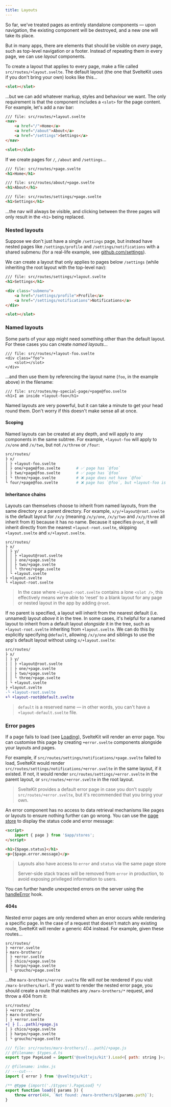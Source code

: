 ```yaml
---
title: Layouts
---
```


So far, we've treated pages as entirely standalone components — upon navigation, the existing component will be destroyed, and a new one will take its place.

But in many apps, there are elements that should be visible on _every_ page, such as top-level navigation or a footer. Instead of repeating them in every page, we can use _layout_ components.

To create a layout that applies to every page, make a file called `src/routes/+layout.svelte`. The default layout (the one that SvelteKit uses if you don't bring your own) looks like this...

```html
<slot></slot>
```

...but we can add whatever markup, styles and behaviour we want. The only requirement is that the component includes a `<slot>` for the page content. For example, let's add a nav bar:

```html
/// file: src/routes/+layout.svelte
<nav>
	<a href="/">Home</a>
	<a href="/about">About</a>
	<a href="/settings">Settings</a>
</nav>

<slot></slot>
```

If we create pages for `/`, `/about` and `/settings`...

```html
/// file: src/routes/+page.svelte
<h1>Home</h1>
```

```html
/// file: src/routes/about/+page.svelte
<h1>About</h1>
```

```html
/// file: src/routes/settings/+page.svelte
<h1>Settings</h1>
```

...the nav will always be visible, and clicking between the three pages will only result in the `<h1>` being replaced.

### Nested layouts

Suppose we don't just have a single `/settings` page, but instead have nested pages like `/settings/profile` and `/settings/notifications` with a shared submenu (for a real-life example, see [github.com/settings](https://github.com/settings)).

We can create a layout that only applies to pages below `/settings` (while inheriting the root layout with the top-level nav):

```html
/// file: src/routes/settings/+layout.svelte
<h1>Settings</h1>

<div class="submenu">
	<a href="/settings/profile">Profile</a>
	<a href="/settings/notifications">Notifications</a>
</div>

<slot></slot>
```

### Named layouts

Some parts of your app might need something other than the default layout. For these cases you can create _named layouts_...

```svelte
/// file: src/routes/+layout-foo.svelte
<div class="foo">
	<slot></slot>
</div>
```

...and then use them by referencing the layout name (`foo`, in the example above) in the filename:

```svelte
/// file: src/routes/my-special-page/+page@foo.svelte
<h1>I am inside +layout-foo</h1>
```

Named layouts are very powerful, but it can take a minute to get your head round them. Don't worry if this doesn't make sense all at once.

#### Scoping

Named layouts can be created at any depth, and will apply to any components in the same subtree. For example, `+layout-foo` will apply to `/x/one` and `/x/two`, but not `/x/three` or `/four`:

```bash
src/routes/
├ x/
│ ├ +layout-foo.svelte
│ ├ one/+page@foo.svelte       # ✅ page has `@foo`
│ ├ two/+page@foo.svelte       # ✅ page has `@foo`
│ └ three/+page.svelte         # ❌ page does not have `@foo`
└ four/+page@foo.svelte        # ❌ page has `@foo`, but +layout-foo is not 'in scope'
```

#### Inheritance chains

Layouts can themselves choose to inherit from named layouts, from the same directory or a parent directory. For example, `x/y/+layout@root.svelte` is the default layout for `/x/y` (meaning `/x/y/one`, `/x/y/two` and `/x/y/three` all inherit from it) because it has no name. Because it specifies `@root`, it will inherit directly from the nearest `+layout-root.svelte`, skipping `+layout.svelte` and `x/+layout.svelte`.

```
src/routes/
├ x/
│ ├ y/
│ │ ├ +layout@root.svelte
│ │ ├ one/+page.svelte
│ │ ├ two/+page.svelte
│ │ └ three/+page.svelte
│ └ +layout.svelte
├ +layout.svelte
└ +layout-root.svelte
```

> In the case where `+layout-root.svelte` contains a lone `<slot />`, this effectively means we're able to 'reset' to a blank layout for any page or nested layout in the app by adding `@root`.

If no parent is specified, a layout will inherit from the nearest default (i.e. unnamed) layout _above_ it in the tree. In some cases, it's helpful for a named layout to inherit from a default layout _alongside_ it in the tree, such as `+layout-root.svelte` inheriting from `+layout.svelte`. We can do this by explicitly specifying `@default`, allowing `/x/y/one` and siblings to use the app's default layout without using `x/+layout.svelte`:

```diff
src/routes/
├ x/
│ ├ y/
│ │ ├ +layout@root.svelte
│ │ ├ one/+page.svelte
│ │ ├ two/+page.svelte
│ │ └ three/+page.svelte
│ └ +layout.svelte
├ +layout.svelte
-└ +layout-root.svelte
+└ +layout-root@default.svelte
```

> `default` is a reserved name — in other words, you can't have a `+layout-default.svelte` file.

### Error pages

If a page fails to load (see [Loading](/docs/loading)), SvelteKit will render an error page. You can customise this page by creating `+error.svelte` components alongside your layouts and pages.

For example, if `src/routes/settings/notifications/+page.svelte` failed to load, SvelteKit would render `src/routes/settings/notifications/+error.svelte` in the same layout, if it existed. If not, it would render `src/routes/settings/+error.svelte` in the parent layout, or `src/routes/+error.svelte` in the root layout.

> SvelteKit provides a default error page in case you don't supply `src/routes/+error.svelte`, but it's recommended that you bring your own.

An error component has no access to data retrieval mechanisms like pages or layouts to ensure nothing further can go wrong. You can use the [page store](/docs/modules#$app-stores-page) to display the status code and error message:

```html
<script>
	import { page } from '$app/stores';
</script>

<h1>{$page.status}</h1>
<p>{$page.error.message}</p>
```

> Layouts also have access to `error` and `status` via the same page store
>
> Server-side stack traces will be removed from `error` in production, to avoid exposing privileged information to users.

You can further handle unexpected errors on the server using the [handleError](/docs/hooks#handleerror) hook.

#### 404s

Nested error pages are only rendered when an error occurs while rendering a specific page. In the case of a request that doesn't match any existing route, SvelteKit will render a generic 404 instead. For example, given these routes...

```
src/routes/
├ +error.svelte
├ marx-brothers/
│ ├ +error.svelte
│ ├ chico/+page.svelte
│ ├ harpo/+page.svelte
│ └ groucho/+page.svelte
```

...the `marx-brothers/+error.svelte` file will _not_ be rendered if you visit `/marx-brothers/karl`. If you want to render the nested error page, you should create a route that matches any `/marx-brothers/*` request, and throw a 404 from it:

```diff
src/routes/
├ +error.svelte
├ marx-brothers/
│ ├ +error.svelte
+│ ├ [...path]/+page.js
│ ├ chico/+page.svelte
│ ├ harpo/+page.svelte
│ └ groucho/+page.svelte
```

```js
/// file: src/routes/marx-brothers/[...path]/+page.js
// @filename: $types.d.ts
export type PageLoad = import('@sveltejs/kit').Load<{ path: string }>;

// @filename: index.js
// ---cut---
import { error } from '@sveltejs/kit';

/** @type {import('./$types').PageLoad} */
export function load({ params }) {
	throw error(404, `Not found: /marx-brothers/${params.path}`);
}
```
